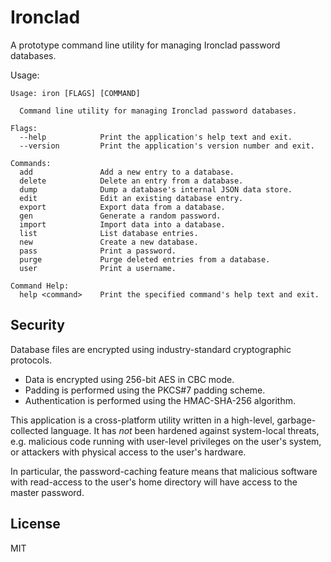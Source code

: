 
# Ironclad

A prototype command line utility for managing Ironclad password databases.

Usage:

    Usage: iron [FLAGS] [COMMAND]

      Command line utility for managing Ironclad password databases.

    Flags:
      --help            Print the application's help text and exit.
      --version         Print the application's version number and exit.

    Commands:
      add               Add a new entry to a database.
      delete            Delete an entry from a database.
      dump              Dump a database's internal JSON data store.
      edit              Edit an existing database entry.
      export            Export data from a database.
      gen               Generate a random password.
      import            Import data into a database.
      list              List database entries.
      new               Create a new database.
      pass              Print a password.
      purge             Purge deleted entries from a database.
      user              Print a username.

    Command Help:
      help <command>    Print the specified command's help text and exit.


## Security

Database files are encrypted using industry-standard cryptographic protocols.

* Data is encrypted using 256-bit AES in CBC mode.
* Padding is performed using the PKCS#7 padding scheme.
* Authentication is performed using the HMAC-SHA-256 algorithm.

This application is a cross-platform utility written in a high-level, garbage-collected language. It has *not* been hardened against system-local threats, e.g. malicious code running with user-level privileges on the user's system, or attackers with physical access to the user's hardware.

In particular, the password-caching feature means that malicious software with read-access to the user's home directory will have access to the master password.


## License

MIT
